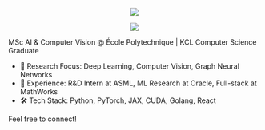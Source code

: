 <p align="center">
  <img src="https://capsule-render.vercel.app/api?text=Welcome!&animation=fadeIn&type=waving&color=gradient&height=100"/>
</p>

<p align="center">
  <a href="https://skillicons.dev">
    <img src="https://skillicons.dev/icons?i=python,pytorch,matlab,go,ruby,git,kubernetes,ts,docker,obsidian" />
  </a>
</p>

MSc AI & Computer Vision @ École Polytechnique | KCL Computer Science Graduate
- 🔬 Research Focus: Deep Learning, Computer Vision, Graph Neural Networks
- 🏢 Experience: R&D Intern at ASML, ML Research at Oracle, Full-stack at MathWorks
- 🛠️ Tech Stack: Python, PyTorch, JAX, CUDA, Golang, React

Feel free to connect!
